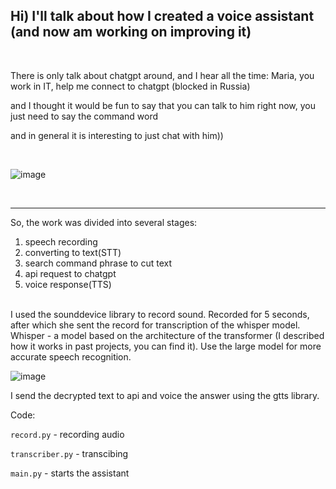 ## Hi) I'll talk about how I created a voice assistant (and now am working on improving it)

<br>

There is only talk about chatgpt around, and I hear all the time: Maria, you work in IT, help me connect to chatgpt (blocked in Russia)

and I thought it would be fun to say that you can talk to him right now, you just need to say the command word

and in general it is interesting to just chat with him))

<br>

![image](https://user-images.githubusercontent.com/109607272/236424584-fd57aa9c-ce5c-4fd2-88eb-8ecdca4e4fb5.png)

<br>

---------------------------------------------------------
So, the work was divided into several stages: 
1. speech recording
2. converting to text(STT)
3. search command phrase to cut text
4. api request to chatgpt
5. voice response(TTS)
<br><br>


I used the sounddevice library to record sound. Recorded for 5 seconds, after which she sent the record for transcription of the whisper model.
Whisper - a model based on the architecture of the transformer (I described how it works in past projects, you can find it). Use the large model for more accurate speech recognition.

![image](https://user-images.githubusercontent.com/109607272/236423588-cbcc38b9-5aa7-4727-8306-7c37137fc99a.png)

I send the decrypted text to api and voice the answer using the gtts library.

Code:

`record.py` - recording audio

`transcriber.py` - transcibing

`main.py` - starts the assistant

